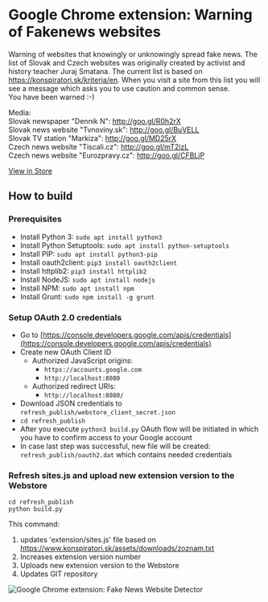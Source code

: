 # Google Chrome extension: Warning of Fakenews websites

Warning of websites that knowingly or unknowingly spread fake news. The list of Slovak and Czech websites was originally created by activist and history teacher Juraj Smatana. The current list is based on https://konspiratori.sk/kriteria/en.
When you visit a site from this list you will see a message which asks you to use caution and common sense.  
You have been warned :-)

Media:  
Slovak newspaper "Dennik N": http://goo.gl/R0h2rX  
Slovak news website "Tvnoviny.sk": http://goo.gl/BuVELL  
Slovak TV station "Markiza": http://goo.gl/MD25rX  
Czech news website "Tiscali.cz": http://goo.gl/mT2izL  
Czech news website "Eurozpravy.cz": http://goo.gl/CFBLjP  

[View in Store](https://chrome.google.com/webstore/detail/detektor-dezinforma%C4%8Dn%C3%BDch/ajfhmidimnkpbhnkcckllicmhhdipmoo?hl=en)  

## How to build

### Prerequisites

- Install Python 3: `sudo apt install python3`
- Install Python Setuptools: `sudo apt install python-setuptools`
- Install PIP: `sudo apt install python3-pip`
- Install oauth2client: `pip3 install oauth2client`
- Install httplib2: `pip3 install httplib2`
- Install NodeJS: `sudo apt install nodejs`
- Install NPM: `sudo apt install npm`
- Install Grunt: `sudo npm install -g grunt`

### Setup OAuth 2.0 credentials

- Go to [https://console.developers.google.com/apis/credentials](https://console.developers.google.com/apis/credentials)
- Create new OAuth Client ID
  - Authorized JavaScript origins: 
    - `https://accounts.google.com`
    - `http://localhost:8080`
  - Authorized redirect URIs:
    - `http://localhost:8080/`
- Download JSON credentials to `refresh_publish/webstore_client_secret.json`
- `cd refresh_publish`
- After you execute `python3 build.py` OAuth flow will be initiated in which you have to confirm access to your Google account
- In case last step was successful, new file will be created: `refresh_publish/oauth2.dat` which contains needed credentials


### Refresh sites.js and upload new extension version to the Webstore
```
cd refresh_publish
python build.py
```
This command:
1. updates 'extension/sites.js' file based on https://www.konspiratori.sk/assets/downloads/zoznam.txt
2. Increases extension version number
3. Uploads new extension version to the Webstore
4. Updates GIT repository 


![Google Chrome extension: Fake News Website Detector](http://radosdesign.github.io/screenshot.jpg)
